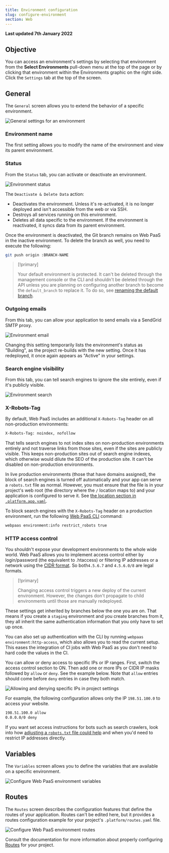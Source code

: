 ```yaml
---
title: Environment configuration
slug: configure-environment
section: Web
---
```


**Last updated 7th January 2022**


## Objective  

You can access an environment's settings by selecting that environment from the **Select Environments** pull-down menu at the top of the page or by clicking that environment within the Environments graphic on the right side. Click the `Settings` tab at the top of the screen.

## General

The `General` screen allows you to extend the behavior of a specific environment.

![General settings for an environment](images/env-settings.png "0.75")

### Environment name

The first setting allows you to modify the name of the environment and view its parent environment.

### Status

From the `Status` tab, you can activate or deactivate an environment.

![Environment status](images/env-status.png "0.5")

The `Deactivate & Delete Data` action:

* Deactivates the environment.
  Unless it's re-activated, it is no longer deployed
  and isn't accessible from the web or via SSH.
* Destroys all services running on this environment.
* Deletes all data specific to the environment.
  If the environment is reactivated, it syncs data from its parent environment.

Once the environment is deactivated,
the Git branch remains on Web PaaS in the inactive environment.
To delete the branch as well, you need to execute the following:

```bash
git push origin :BRANCH-NAME
```

> [!primary]  
> 
> Your default environment is protected.
> It can't be deleted through the management console or the CLI
> and shouldn't be deleted through the API unless you are planning on configuring another branch to become the `default_branch` to replace it.
> To do so, see [renaming the default branch](../../guides-general/default-branch).
> 
> 

### Outgoing emails

From this tab, you can allow your application to send emails via a SendGrid SMTP proxy.

![Environment email](images/env-email.png "0.75")

Changing this setting temporarily lists the environment's status as "Building",
as the project re-builds with the new setting.
Once it has redeployed, it once again appears as "Active" in your settings.


### Search engine visibility

From this tab, you can tell search engines to ignore the site entirely, even if it's publicly visible.

![Environment search](images/env-search.png "0.75")


### X-Robots-Tag

By default, Web PaaS includes an additional `X-Robots-Tag` header on all non-production environments:

```bash
X-Robots-Tag: noindex, nofollow
```

That tells search engines to not index sites on non-production environments entirely and not traverse links from those sites,
even if the sites are publicly visible.
This keeps non-production sites out of search engine indexes,
which otherwise would dilute the SEO of the production site.
It can't be disabled on non-production environments.

In live production environments (those that have domains assigned),
the block of search engines is turned off automatically and your app can serve a `robots.txt` file as normal.
However, you must ensure that the file is in your project's web root
(the directory where the `/` location maps to) and your application is configured to serve it.
See [the location section in `.platform.app.yaml`](../../configuration-app/app-reference#locations).

To block search engines with the `X-Robots-Tag` header on a production environment,
run the following [Web PaaS CLI](../../development-cli) command:

```bash
webpaas environment:info restrict_robots true
```

### HTTP access control

You shouldn't expose your development environments to the whole wide world.
Web PaaS allows you to implement access control either by login/password (the equivalent to .htaccess)
or filtering IP addresses or a network using the [CIDR format](https://en.wikipedia.org/wiki/Classless_Inter-Domain_Routing).
So both`4.5.6.7` and `4.5.6.0/8` are legal formats.

> [!primary]  
> 
> Changing access control triggers a new deploy of the current environment.
> However, the changes don't propagate to child environments until those are manually redeployed.
> 
> 

These settings get inherited by branches below the one you are on.
That means if you create a `staging` environment and you create branches from it,
they all inherit the same authentication information that you only have to set up once.

You can also set up authentication with the CLI by running `webpaas environment:http-access`,
which also allows you to read the current setup.
This eases the integration of CI jobs with Web PaaS as you don't need to hard code the values in the CI.

You can allow or deny access to specific IPs or IP ranges.
First, switch the access control section to ON.
Then add one or more IPs or CIDR IP masks followed by `allow` or `deny`.
See the example below.
Note that `allow` entries should come before `deny` entries in case they both match.

![Allowing and denying specific IPs in project settings](images/settings-basics-access-control.png "0.6")

For example, the following configuration allows only the IP `198.51.100.0` to access your website.

```bash
198.51.100.0 allow
0.0.0.0/0 deny
```

If you want set access instructions for bots such as search crawlers,
look into how [adjusting a `robots.txt` file could help](https://community.platform.sh/t/diagnosing-and-resolving-issues-with-excessive-bot-access/792)
and when you'd need to restrict IP addresses directly.

## Variables

The `Variables` screen allows you to define the variables that are available on a specific environment.

![Configure Web PaaS environment variables](images/settings-variables-environment.png "0.6")

## Routes

The `Routes` screen describes the configuration features that define the routes of your application.
Routes can't be edited here,
but it provides a routes configuration example for your project's `.platform/routes.yaml` file.

![Configure Web PaaS environment routes](images/routes.png "0.7")

Consult the documentation for more information about properly configuring [Routes](../../configuration-routes) for your project.
